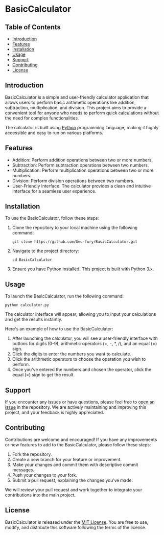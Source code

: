 # BasicCalculator


## Table of Contents

- [Introduction](#introduction)
- [Features](#features)
- [Installation](#installation)
- [Usage](#usage)
- [Support](#support)
- [Contributing](#contributing)
- [License](#license)

## Introduction

BasicCalculator is a simple and user-friendly calculator application that allows users to perform basic arithmetic operations like addition, subtraction, multiplication, and division. This project aims to provide a convenient tool for anyone who needs to perform quick calculations without the need for complex functionalities.

The calculator is built using [Python](https://www.python.org/) programming language, making it highly accessible and easy to run on various platforms.

## Features

- Addition: Perform addition operations between two or more numbers.
- Subtraction: Perform subtraction operations between two numbers.
- Multiplication: Perform multiplication operations between two or more numbers.
- Division: Perform division operations between two numbers.
- User-Friendly Interface: The calculator provides a clean and intuitive interface for a seamless user experience.

## Installation

To use the BasicCalculator, follow these steps:

1. Clone the repository to your local machine using the following command:

   ```
   git clone https://github.com/Geo-fury/BasicCalculator.git
   ```

2. Navigate to the project directory:

   ```
   cd BasicCalculator
   ```

3. Ensure you have Python installed. This project is built with Python 3.x.

## Usage

To launch the BasicCalculator, run the following command:

```
python calculator.py
```

The calculator interface will appear, allowing you to input your calculations and get the results instantly.

Here's an example of how to use the BasicCalculator:

1. After launching the calculator, you will see a user-friendly interface with buttons for digits (0-9), arithmetic operators (+, -, *, /), and an equal (=) sign.
2. Click the digits to enter the numbers you want to calculate.
3. Click the arithmetic operators to choose the operation you wish to perform.
4. Once you've entered the numbers and chosen the operator, click the equal (=) sign to get the result.

## Support

If you encounter any issues or have questions, please feel free to [open an issue](https://github.com/Geo-fury/BasicCalculator/issues) in the repository. We are actively maintaining and improving this project, and your feedback is highly appreciated.

## Contributing

Contributions are welcome and encouraged! If you have any improvements or new features to add to the BasicCalculator, please follow these steps:

1. Fork the repository.
2. Create a new branch for your feature or improvement.
3. Make your changes and commit them with descriptive commit messages.
4. Push your changes to your fork.
5. Submit a pull request, explaining the changes you've made.

We will review your pull request and work together to integrate your contributions into the main project.

## License

BasicCalculator is released under the [MIT License](https://github.com/Geo-fury/BasicCalculator/blob/main/LICENSE). You are free to use, modify, and distribute this software following the terms of the license.
